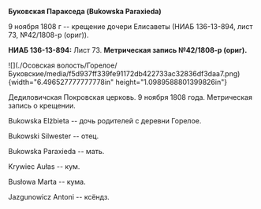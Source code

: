 **Буковская Паракседа (Bukowska Paraxieda)**

9 ноября 1808 г -- крещение дочери Елисаветы (НИАБ 136-13-894, лист 73,
№42/1808-р (ориг)).

**НИАБ 136-13-894:** Лист 73. **Метрическая запись №42/1808-р (ориг).**

![](./Осовская волость/Горелое/Буковские/media/f5d937ff339fe91172db422733ac32836df3daa7.png){width="6.496527777777778in"
height="1.0989588801399826in"}

Дедиловичская Покровская церковь. 9 ноября 1808 года. Метрическая запись
о крещении.

Bukowska Elżbieta -- дочь родителей с деревни Горелое.

Bukowski Silwester -- отец.

Bukowska Paraxieda -- мать.

Krywiec Aułas -- кум.

Busłowa Marta -- кума.

Jazgunowicz Antoni -- ксёндз.
